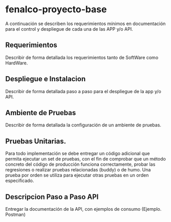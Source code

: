 # fenalco-proyecto-base

A continuación se describen los requerimientos mínimos en documentación para el control y despliegue de cada una de las APP y/o API.

## Requerimientos 

Describir de forma detallada los requerimientos tanto de SoftWare como HardWare.

## Despliegue e Instalacion 

Describir de forma detallada paso a paso para el despliegue de la app y/o API.

## Ambiente de Pruebas

Describir de forma detallada la configuración de un ambiente de pruebas.

## Pruebas Unitarias.

Para todo implementación se debe entregar un código adicional que permita ejecutar un set de pruebas, con el fin de comprobar que un método concreto del código de producción funciona correctamente, probar las regresiones o realizar pruebas relacionadas (buddy) o de humo. Una prueba por orden se utiliza para ejecutar otras pruebas en un orden especificado.

## Descripcion Paso a Paso API

Entregar la documentación de la API, con ejemplos de consumo (Ejemplo. Postman)
